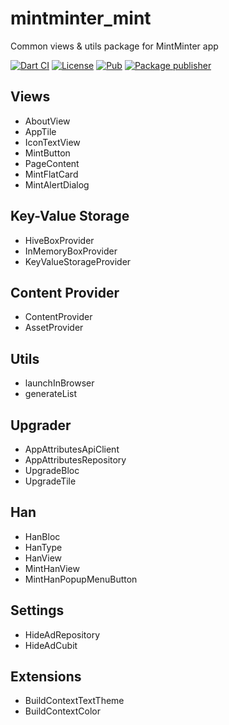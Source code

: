 # mintminter_mint

Common views & utils package for MintMinter app

[![Dart CI](https://github.com/m11v/mint/actions/workflows/main.yml/badge.svg?branch=main)](https://github.com/m11v/mint)
[![License](https://img.shields.io/github/license/m11v/mint)](https://github.com/m11v/mint/blob/main/LICENSE)
[![Pub](https://img.shields.io/pub/v/mintminter_mint?label=Pub)](https://pub.dev/packages/mintminter_mint)
[![Package publisher](https://img.shields.io/pub/publisher/mintminter_mint.svg)](https://pub.dev/packages/mintminter_mint/publisher)

## Views
 - AboutView
 - AppTile
 - IconTextView
 - MintButton
 - PageContent
 - MintFlatCard
 - MintAlertDialog

## Key-Value Storage
 - HiveBoxProvider
 - InMemoryBoxProvider
 - KeyValueStorageProvider

## Content Provider
 - ContentProvider 
 - AssetProvider

## Utils
 - launchInBrowser
 - generateList

## Upgrader
 - AppAttributesApiClient
 - AppAttributesRepository
 - UpgradeBloc
 - UpgradeTile

## Han
 - HanBloc
 - HanType
 - HanView
 - MintHanView
 - MintHanPopupMenuButton

## Settings
 - HideAdRepository
 - HideAdCubit

## Extensions
 - BuildContextTextTheme
 - BuildContextColor
